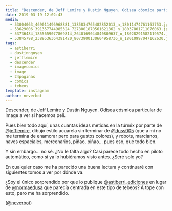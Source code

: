 ```yaml
---
title: "Descender, de Jeff Lemire y Dustin Nguyen. Odisea cósmica particular de Image a ver si hacemos peli"
date: 2019-03-19 12:02:43
media: 
  - 53004063_469011496968881_1385834765482852013_n_18011474761163753.jpg
  - 53629006_391357744985324_7278001870561621362_n_18037801711076063.jpg
  - 53736484_1855659077869814_2640169044840809637_n_18028291582119574.jpg
  - 53845798_2389536364391420_8073900130604958736_n_18010997047162630.jpg
tags: 
  - astiberri
  - dustinnguyen
  - jefflemire
  - descender
  - imagecomics
  - image
  - 24paginas
  - comics
  - tebeos
template: instagram
author: neverbot
---
```


Descender, de Jeff Lemire y Dustin Nguyen. Odisea cósmica particular de Image a ver si hacemos peli.


Pues bien todo aquí, unas cuantas ideas metidas en la túrmix por parte de [@jefflemire](https://instagram.com/jefflemire), dibujo estilo acuarela sin terminar de [@duss005](https://instagram.com/duss005) (que a mí no me termina de enamorar pero para gustos colores), y robots, marcianos, naves espaciales, mercenarios, piñao, piñao... pues eso, que todo bien.


Y sin embargo... no sé. ¿No le falta algo? Casi parece todo hecho en piloto automático, como si ya lo hubiéramos visto antes. ¿Seré solo yo?


En cualquier caso me ha parecido una buena lectura y continuaré con siguientes tomos a ver por dónde va.


¿Soy el único sorprendido por que lo publique [@astiberri_ediciones](https://instagram.com/astiberri_ediciones) en lugar de [@normaedusa](https://instagram.com/normaedusa) que parecía centrada en este tipo de tebeos? A tope con esto, pero me ha sorprendido.


([@neverbot](https://instagram.com/neverbot))



